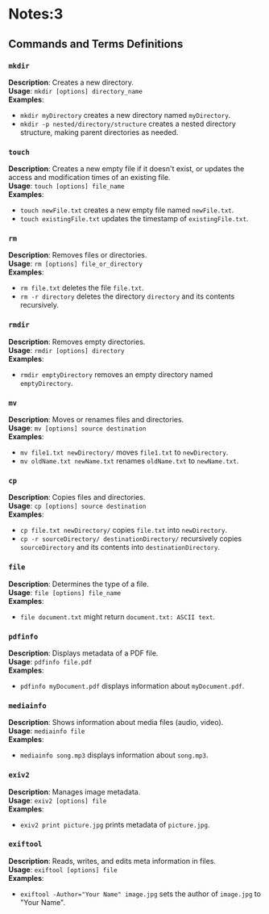 # Notes:3

## Commands and Terms Definitions

### `mkdir`
**Description**: Creates a new directory.  
**Usage**: `mkdir [options] directory_name`  
**Examples**:
- `mkdir myDirectory` creates a new directory named `myDirectory`.
- `mkdir -p nested/directory/structure` creates a nested directory structure, making parent directories as needed.

### `touch`
**Description**: Creates a new empty file if it doesn't exist, or updates the access and modification times of an existing file.  
**Usage**: `touch [options] file_name`  
**Examples**:
- `touch newFile.txt` creates a new empty file named `newFile.txt`.
- `touch existingFile.txt` updates the timestamp of `existingFile.txt`.

### `rm`
**Description**: Removes files or directories.  
**Usage**: `rm [options] file_or_directory`  
**Examples**:
- `rm file.txt` deletes the file `file.txt`.
- `rm -r directory` deletes the directory `directory` and its contents recursively.

### `rmdir`
**Description**: Removes empty directories.  
**Usage**: `rmdir [options] directory`  
**Examples**:
- `rmdir emptyDirectory` removes an empty directory named `emptyDirectory`.

### `mv`
**Description**: Moves or renames files and directories.  
**Usage**: `mv [options] source destination`  
**Examples**:
- `mv file1.txt newDirectory/` moves `file1.txt` to `newDirectory`.
- `mv oldName.txt newName.txt` renames `oldName.txt` to `newName.txt`.

### `cp`
**Description**: Copies files and directories.  
**Usage**: `cp [options] source destination`  
**Examples**:
- `cp file.txt newDirectory/` copies `file.txt` into `newDirectory`.
- `cp -r sourceDirectory/ destinationDirectory/` recursively copies `sourceDirectory` and its contents into `destinationDirectory`.

### `file`
**Description**: Determines the type of a file.  
**Usage**: `file [options] file_name`  
**Examples**:
- `file document.txt` might return `document.txt: ASCII text`.

### `pdfinfo`
**Description**: Displays metadata of a PDF file.  
**Usage**: `pdfinfo file.pdf`  
**Examples**:
- `pdfinfo myDocument.pdf` displays information about `myDocument.pdf`.

### `mediainfo`
**Description**: Shows information about media files (audio, video).  
**Usage**: `mediainfo file`  
**Examples**:
- `mediainfo song.mp3` displays information about `song.mp3`.

### `exiv2`
**Description**: Manages image metadata.  
**Usage**: `exiv2 [options] file`  
**Examples**:
- `exiv2 print picture.jpg` prints metadata of `picture.jpg`.

### `exiftool`
**Description**: Reads, writes, and edits meta information in files.  
**Usage**: `exiftool [options] file`  
**Examples**:
- `exiftool -Author="Your Name" image.jpg` sets the author of `image.jpg` to "Your Name".

